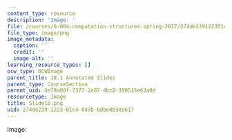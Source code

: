 ```yaml
---
content_type: resource
description: 'Image: '
file: /courses/6-004-computation-structures-spring-2017/274de239122301c4043bbdbe0b3ee617_Slide16.png
file_type: image/png
image_metadata:
  caption: ''
  credit: ''
  image-alt: ''
learning_resource_types: []
ocw_type: OCWImage
parent_title: 18.1 Annotated Slides
parent_type: CourseSection
parent_uid: 5e79a00f-7377-2e87-4bc8-390515e63a0d
resourcetype: Image
title: Slide16.png
uid: 274de239-1223-01c4-043b-bdbe0b3ee617
---
```

Image: 

